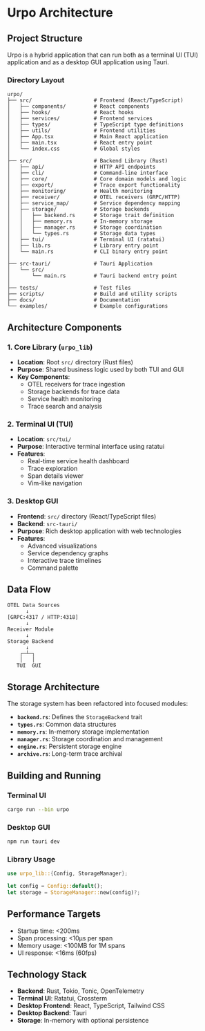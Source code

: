 # Urpo Architecture

## Project Structure

Urpo is a hybrid application that can run both as a terminal UI (TUI) application and as a desktop GUI application using Tauri.

### Directory Layout

```
urpo/
├── src/                    # Frontend (React/TypeScript)
│   ├── components/         # React components
│   ├── hooks/              # React hooks
│   ├── services/           # Frontend services
│   ├── types/              # TypeScript type definitions
│   ├── utils/              # Frontend utilities
│   ├── App.tsx             # Main React application
│   ├── main.tsx            # React entry point
│   └── index.css           # Global styles
│
├── src/                    # Backend Library (Rust)
│   ├── api/                # HTTP API endpoints
│   ├── cli/                # Command-line interface
│   ├── core/               # Core domain models and logic
│   ├── export/             # Trace export functionality
│   ├── monitoring/         # Health monitoring
│   ├── receiver/           # OTEL receivers (GRPC/HTTP)
│   ├── service_map/        # Service dependency mapping
│   ├── storage/            # Storage backends
│   │   ├── backend.rs      # Storage trait definition
│   │   ├── memory.rs       # In-memory storage
│   │   ├── manager.rs      # Storage coordination
│   │   └── types.rs        # Storage data types
│   ├── tui/                # Terminal UI (ratatui)
│   ├── lib.rs              # Library entry point
│   └── main.rs             # CLI binary entry point
│
├── src-tauri/              # Tauri Application
│   └── src/
│       └── main.rs         # Tauri backend entry point
│
├── tests/                  # Test files
├── scripts/                # Build and utility scripts
├── docs/                   # Documentation
└── examples/               # Example configurations

```

## Architecture Components

### 1. Core Library (`urpo_lib`)
- **Location**: Root `src/` directory (Rust files)
- **Purpose**: Shared business logic used by both TUI and GUI
- **Key Components**:
  - OTEL receivers for trace ingestion
  - Storage backends for trace data
  - Service health monitoring
  - Trace search and analysis

### 2. Terminal UI (TUI)
- **Location**: `src/tui/`
- **Purpose**: Interactive terminal interface using ratatui
- **Features**:
  - Real-time service health dashboard
  - Trace exploration
  - Span details viewer
  - Vim-like navigation

### 3. Desktop GUI
- **Frontend**: `src/` directory (React/TypeScript files)
- **Backend**: `src-tauri/`
- **Purpose**: Rich desktop application with web technologies
- **Features**:
  - Advanced visualizations
  - Service dependency graphs
  - Interactive trace timelines
  - Command palette

## Data Flow

```
OTEL Data Sources
      ↓
[GRPC:4317 / HTTP:4318]
      ↓
Receiver Module
      ↓
Storage Backend
      ↓
    ┌─┴─┐
    │   │
   TUI  GUI
```

## Storage Architecture

The storage system has been refactored into focused modules:

- **`backend.rs`**: Defines the `StorageBackend` trait
- **`types.rs`**: Common data structures
- **`memory.rs`**: In-memory storage implementation
- **`manager.rs`**: Storage coordination and management
- **`engine.rs`**: Persistent storage engine
- **`archive.rs`**: Long-term trace archival

## Building and Running

### Terminal UI
```bash
cargo run --bin urpo
```

### Desktop GUI
```bash
npm run tauri dev
```

### Library Usage
```rust
use urpo_lib::{Config, StorageManager};

let config = Config::default();
let storage = StorageManager::new(config)?;
```

## Performance Targets

- Startup time: <200ms
- Span processing: <10μs per span
- Memory usage: <100MB for 1M spans
- UI response: <16ms (60fps)

## Technology Stack

- **Backend**: Rust, Tokio, Tonic, OpenTelemetry
- **Terminal UI**: Ratatui, Crossterm
- **Desktop Frontend**: React, TypeScript, Tailwind CSS
- **Desktop Backend**: Tauri
- **Storage**: In-memory with optional persistence